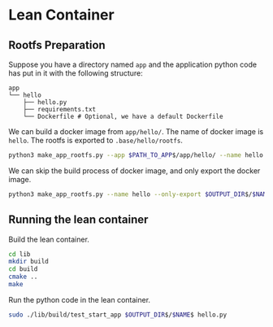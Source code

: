 # Lean Container

## Rootfs Preparation

Suppose you have a directory named `app` and the application python code has put in it with the following structure: 

```
app
└── hello
    ├── hello.py
    ├── requirements.txt
    └── Dockerfile # Optional, we have a default Dockerfile
```

We can build a docker image from `app/hello/`. The name of docker image is `hello`. The rootfs is exported to `.base/hello/rootfs`.

```bash
python3 make_app_rootfs.py --app $PATH_TO_APP$/app/hello/ --name hello --export $OUTPUT_DIR$/$NAME$
```


We can skip the build process of docker image, and only export the docker image.

```bash
python3 make_app_rootfs.py --name hello --only-export $OUTPUT_DIR$/$NAME$
```

## Running the lean container

Build the lean container.

```bash
cd lib
mkdir build
cd build
cmake ..
make
```

Run the python code in the lean container.

```bash
sudo ./lib/build/test_start_app $OUTPUT_DIR$/$NAME$ hello.py
```

